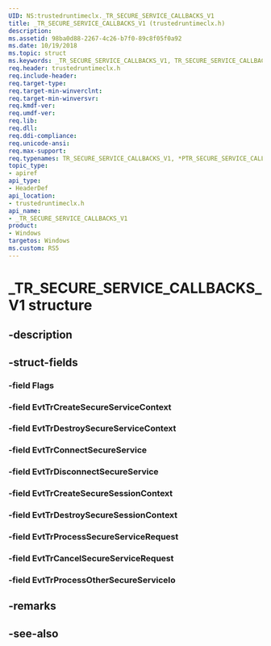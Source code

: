 ```yaml
---
UID: NS:trustedruntimeclx._TR_SECURE_SERVICE_CALLBACKS_V1
title: _TR_SECURE_SERVICE_CALLBACKS_V1 (trustedruntimeclx.h)
description: 
ms.assetid: 98ba0d88-2267-4c26-b7f0-89c8f05f0a92
ms.date: 10/19/2018
ms.topic: struct
ms.keywords: _TR_SECURE_SERVICE_CALLBACKS_V1, TR_SECURE_SERVICE_CALLBACKS_V1, *PTR_SECURE_SERVICE_CALLBACKS_V1, TR_SECURE_SERVICE_CALLBACKS, *PTR_SECURE_SERVICE_CALLBACKS
req.header: trustedruntimeclx.h
req.include-header:
req.target-type:
req.target-min-winverclnt:
req.target-min-winversvr:
req.kmdf-ver:
req.umdf-ver:
req.lib:
req.dll:
req.ddi-compliance:
req.unicode-ansi:
req.max-support:
req.typenames: TR_SECURE_SERVICE_CALLBACKS_V1, *PTR_SECURE_SERVICE_CALLBACKS_V1
topic_type: 
- apiref
api_type: 
- HeaderDef
api_location: 
- trustedruntimeclx.h
api_name: 
- _TR_SECURE_SERVICE_CALLBACKS_V1
product:
- Windows
targetos: Windows
ms.custom: RS5
---
```


# _TR_SECURE_SERVICE_CALLBACKS_V1 structure

## -description


## -struct-fields

### -field Flags
 
### -field EvtTrCreateSecureServiceContext
 
### -field EvtTrDestroySecureServiceContext
 
### -field EvtTrConnectSecureService
 
### -field EvtTrDisconnectSecureService
 
### -field EvtTrCreateSecureSessionContext
 
### -field EvtTrDestroySecureSessionContext
 
### -field EvtTrProcessSecureServiceRequest
 
### -field EvtTrCancelSecureServiceRequest
 
### -field EvtTrProcessOtherSecureServiceIo
 

## -remarks

## -see-also
